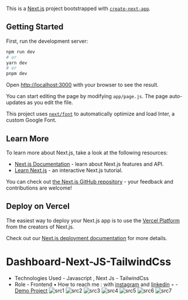 This is a [Next.js](https://nextjs.org/) project bootstrapped with [`create-next-app`](https://github.com/vercel/next.js/tree/canary/packages/create-next-app).

## Getting Started

First, run the development server:

```bash
npm run dev
# or
yarn dev
# or
pnpm dev
```

Open [http://localhost:3000](http://localhost:3000) with your browser to see the result.

You can start editing the page by modifying `app/page.js`. The page auto-updates as you edit the file.

This project uses [`next/font`](https://nextjs.org/docs/basic-features/font-optimization) to automatically optimize and load Inter, a custom Google Font.

## Learn More

To learn more about Next.js, take a look at the following resources:

- [Next.js Documentation](https://nextjs.org/docs) - learn about Next.js features and API.
- [Learn Next.js](https://nextjs.org/learn) - an interactive Next.js tutorial.

You can check out [the Next.js GitHub repository](https://github.com/vercel/next.js/) - your feedback and contributions are welcome!

## Deploy on Vercel

The easiest way to deploy your Next.js app is to use the [Vercel Platform](https://vercel.com/new?utm_medium=default-template&filter=next.js&utm_source=create-next-app&utm_campaign=create-next-app-readme) from the creators of Next.js.

Check out our [Next.js deployment documentation](https://nextjs.org/docs/deployment) for more details.


# Dashboard-Next-JS-TailwindCss
- Technologies Used - Javascript , Next Js - TailwindCss
- Role - Frontend
• How to reach me : with [instagram](https://www.instagram.com/alinikseresht_web) and [linkedin](https://www.linkedin.com/in/alinikseresht-web/)
◦ - [Demo Project](https://alinikseresht.github.io/Dashboard-Nextjs/)
![src1](https://github.com/AliNikseresht/Dashboard-Nextjs/assets/120955025/5ac21643-da60-46d7-85a4-641e0a1c46fd)
![src2](https://github.com/AliNikseresht/Dashboard-Nextjs/assets/120955025/bd305808-a599-456d-98f7-b17720ca7131)
![src3](https://github.com/AliNikseresht/Dashboard-Nextjs/assets/120955025/648f5195-5dcd-49f8-a3b7-dc7ef4501938)
![src4](https://github.com/AliNikseresht/Dashboard-Nextjs/assets/120955025/180bbc1f-1397-4f6e-8804-1592c198c53d)
![src5](https://github.com/AliNikseresht/Dashboard-Nextjs/assets/120955025/5d90ed70-f4bd-4494-97ec-651745463406)
![src6](https://github.com/AliNikseresht/Dashboard-Nextjs/assets/120955025/a5cf239b-3a28-4129-8c58-27ecd2914663)
![src7](https://github.com/AliNikseresht/Dashboard-Nextjs/assets/120955025/28d5ddcb-0500-49af-8829-3c8868a97809)
